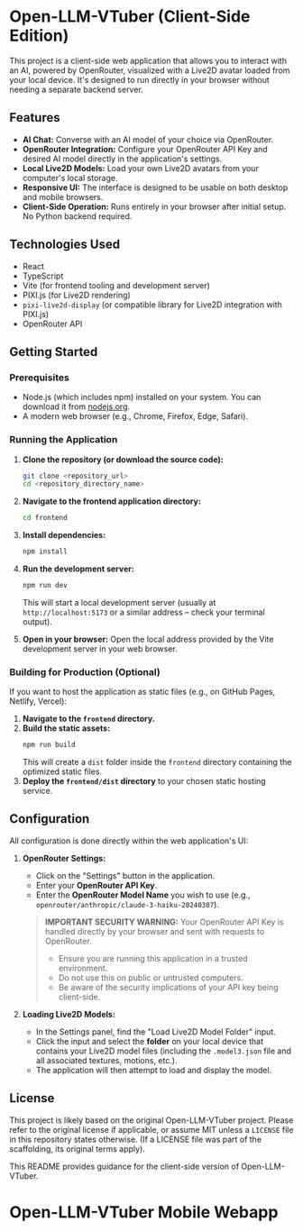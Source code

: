 
# Open-LLM-VTuber (Client-Side Edition)

This project is a client-side web application that allows you to interact with an AI, powered by OpenRouter, visualized with a Live2D avatar loaded from your local device. It's designed to run directly in your browser without needing a separate backend server.

## Features

-   **AI Chat:** Converse with an AI model of your choice via OpenRouter.
-   **OpenRouter Integration:** Configure your OpenRouter API Key and desired AI model directly in the application's settings.
-   **Local Live2D Models:** Load your own Live2D avatars from your computer's local storage.
-   **Responsive UI:** The interface is designed to be usable on both desktop and mobile browsers.
-   **Client-Side Operation:** Runs entirely in your browser after initial setup. No Python backend required.

## Technologies Used

-   React
-   TypeScript
-   Vite (for frontend tooling and development server)
-   PIXI.js (for Live2D rendering)
-   `pixi-live2d-display` (or compatible library for Live2D integration with PIXI.js)
-   OpenRouter API

## Getting Started

### Prerequisites

-   Node.js (which includes npm) installed on your system. You can download it from [nodejs.org](https://nodejs.org/).
-   A modern web browser (e.g., Chrome, Firefox, Edge, Safari).

### Running the Application

1.  **Clone the repository (or download the source code):**
    ```bash
    git clone <repository_url>
    cd <repository_directory_name>
    ```

2.  **Navigate to the frontend application directory:**
    ```bash
    cd frontend
    ```

3.  **Install dependencies:**
    ```bash
    npm install
    ```

4.  **Run the development server:**
    ```bash
    npm run dev
    ```
    This will start a local development server (usually at `http://localhost:5173` or a similar address – check your terminal output).

5.  **Open in your browser:**
    Open the local address provided by the Vite development server in your web browser.

### Building for Production (Optional)

If you want to host the application as static files (e.g., on GitHub Pages, Netlify, Vercel):

1.  **Navigate to the `frontend` directory.**
2.  **Build the static assets:**
    ```bash
    npm run build
    ```
    This will create a `dist` folder inside the `frontend` directory containing the optimized static files.
3.  **Deploy the `frontend/dist` directory** to your chosen static hosting service.

## Configuration

All configuration is done directly within the web application's UI:

1.  **OpenRouter Settings:**
    *   Click on the "Settings" button in the application.
    *   Enter your **OpenRouter API Key**.
    *   Enter the **OpenRouter Model Name** you wish to use (e.g., `openrouter/anthropic/claude-3-haiku-20240307`).

    > **IMPORTANT SECURITY WARNING:** Your OpenRouter API Key is handled directly by your browser and sent with requests to OpenRouter.
    > - Ensure you are running this application in a trusted environment.
    > - Do not use this on public or untrusted computers.
    > - Be aware of the security implications of your API key being client-side.

2.  **Loading Live2D Models:**
    *   In the Settings panel, find the "Load Live2D Model Folder" input.
    *   Click the input and select the **folder** on your local device that contains your Live2D model files (including the `.model3.json` file and all associated textures, motions, etc.).
    *   The application will then attempt to load and display the model.

## License

This project is likely based on the original Open-LLM-VTuber project. Please refer to the original license if applicable, or assume MIT unless a `LICENSE` file in this repository states otherwise. (If a LICENSE file was part of the scaffolding, its original terms apply).



This README provides guidance for the client-side version of Open-LLM-VTuber.
# Open-LLM-VTuber Mobile Webapp

